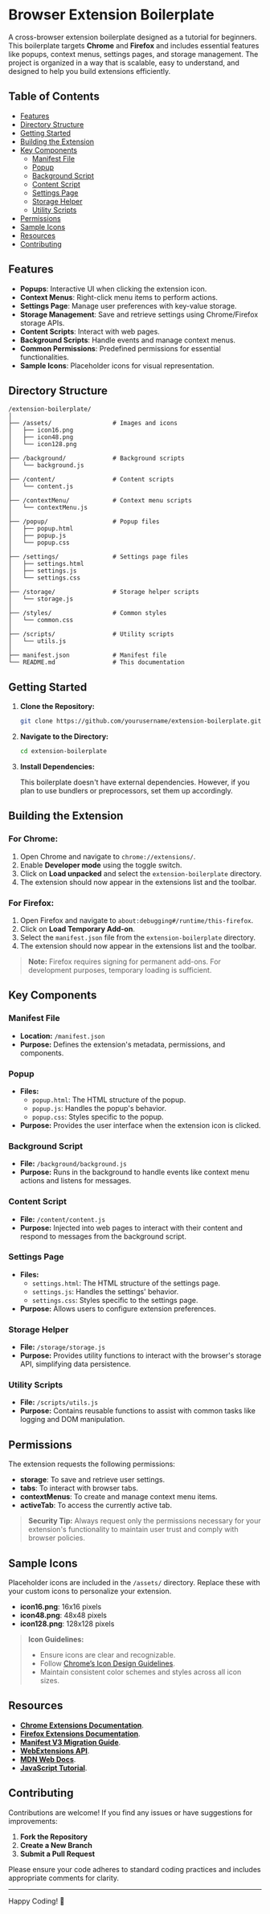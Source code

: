 # Browser Extension Boilerplate

A cross-browser extension boilerplate designed as a tutorial for beginners. This boilerplate targets **Chrome** and **Firefox** and includes essential features like popups, context menus, settings pages, and storage management. The project is organized in a way that is scalable, easy to understand, and designed to help you build extensions efficiently.

## Table of Contents

- [Features](#features)
- [Directory Structure](#directory-structure)
- [Getting Started](#getting-started)
- [Building the Extension](#building-the-extension)
- [Key Components](#key-components)
  - [Manifest File](#manifest-file)
  - [Popup](#popup)
  - [Background Script](#background-script)
  - [Content Script](#content-script)
  - [Settings Page](#settings-page)
  - [Storage Helper](#storage-helper)
  - [Utility Scripts](#utility-scripts)
- [Permissions](#permissions)
- [Sample Icons](#sample-icons)
- [Resources](#resources)
- [Contributing](#contributing)

## Features

- **Popups**: Interactive UI when clicking the extension icon.
- **Context Menus**: Right-click menu items to perform actions.
- **Settings Page**: Manage user preferences with key-value storage.
- **Storage Management**: Save and retrieve settings using Chrome/Firefox storage APIs.
- **Content Scripts**: Interact with web pages.
- **Background Scripts**: Handle events and manage context menus.
- **Common Permissions**: Predefined permissions for essential functionalities.
- **Sample Icons**: Placeholder icons for visual representation.

## Directory Structure

```
/extension-boilerplate/
│
├── /assets/                 # Images and icons
│   ├── icon16.png
│   ├── icon48.png
│   └── icon128.png
│
├── /background/             # Background scripts
│   └── background.js
│
├── /content/                # Content scripts
│   └── content.js
│
├── /contextMenu/            # Context menu scripts
│   └── contextMenu.js
│
├── /popup/                  # Popup files
│   ├── popup.html
│   ├── popup.js
│   └── popup.css
│
├── /settings/               # Settings page files
│   ├── settings.html
│   ├── settings.js
│   └── settings.css
│
├── /storage/                # Storage helper scripts
│   └── storage.js
│
├── /styles/                 # Common styles
│   └── common.css
│
├── /scripts/                # Utility scripts
│   └── utils.js
│
├── manifest.json            # Manifest file
└── README.md                # This documentation
```

## Getting Started

1. **Clone the Repository:**

   ```bash
   git clone https://github.com/yourusername/extension-boilerplate.git
   ```

2. **Navigate to the Directory:**

   ```bash
   cd extension-boilerplate
   ```

3. **Install Dependencies:**

   This boilerplate doesn't have external dependencies. However, if you plan to use bundlers or preprocessors, set them up accordingly.

## Building the Extension

### For Chrome:

1. Open Chrome and navigate to `chrome://extensions/`.
2. Enable **Developer mode** using the toggle switch.
3. Click on **Load unpacked** and select the `extension-boilerplate` directory.
4. The extension should now appear in the extensions list and the toolbar.

### For Firefox:

1. Open Firefox and navigate to `about:debugging#/runtime/this-firefox`.
2. Click on **Load Temporary Add-on**.
3. Select the `manifest.json` file from the `extension-boilerplate` directory.
4. The extension should now appear in the extensions list and the toolbar.

> **Note:** Firefox requires signing for permanent add-ons. For development purposes, temporary loading is sufficient.

## Key Components

### Manifest File

- **Location:** `/manifest.json`
- **Purpose:** Defines the extension's metadata, permissions, and components.

### Popup

- **Files:**
  - `popup.html`: The HTML structure of the popup.
  - `popup.js`: Handles the popup's behavior.
  - `popup.css`: Styles specific to the popup.
- **Purpose:** Provides the user interface when the extension icon is clicked.

### Background Script

- **File:** `/background/background.js`
- **Purpose:** Runs in the background to handle events like context menu actions and listens for messages.

### Content Script

- **File:** `/content/content.js`
- **Purpose:** Injected into web pages to interact with their content and respond to messages from the background script.

### Settings Page

- **Files:**
  - `settings.html`: The HTML structure of the settings page.
  - `settings.js`: Handles the settings' behavior.
  - `settings.css`: Styles specific to the settings page.
- **Purpose:** Allows users to configure extension preferences.

### Storage Helper

- **File:** `/storage/storage.js`
- **Purpose:** Provides utility functions to interact with the browser's storage API, simplifying data persistence.

### Utility Scripts

- **File:** `/scripts/utils.js`
- **Purpose:** Contains reusable functions to assist with common tasks like logging and DOM manipulation.

## Permissions

The extension requests the following permissions:

- **storage**: To save and retrieve user settings.
- **tabs**: To interact with browser tabs.
- **contextMenus**: To create and manage context menu items.
- **activeTab**: To access the currently active tab.

> **Security Tip:** Always request only the permissions necessary for your extension's functionality to maintain user trust and comply with browser policies.

## Sample Icons

Placeholder icons are included in the `/assets/` directory. Replace these with your custom icons to personalize your extension.

- **icon16.png**: 16x16 pixels
- **icon48.png**: 48x48 pixels
- **icon128.png**: 128x128 pixels

> **Icon Guidelines:**
> - Ensure icons are clear and recognizable.
> - Follow [Chrome’s Icon Design Guidelines](https://developer.chrome.com/docs/extensions/mv3/icons/).
> - Maintain consistent color schemes and styles across all icon sizes.

## Resources

- **[Chrome Extensions Documentation](https://developer.chrome.com/docs/extensions/)**.
- **[Firefox Extensions Documentation](https://developer.mozilla.org/docs/Mozilla/Add-ons/WebExtensions)**.
- **[Manifest V3 Migration Guide](https://developer.chrome.com/docs/extensions/mv3/intro/mv3-migration/)**.
- **[WebExtensions API](https://developer.mozilla.org/docs/Mozilla/Add-ons/WebExtensions)**.
- **[MDN Web Docs](https://developer.mozilla.org/)**.
- **[JavaScript Tutorial](https://developer.mozilla.org/docs/Web/JavaScript/Guide)**.

## Contributing

Contributions are welcome! If you find any issues or have suggestions for improvements:

1. **Fork the Repository**
2. **Create a New Branch**
3. **Submit a Pull Request**

Please ensure your code adheres to standard coding practices and includes appropriate comments for clarity.

---

Happy Coding! 🚀